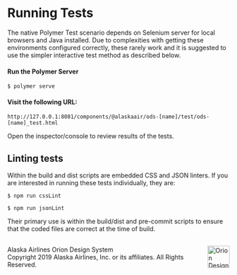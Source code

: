 # Running Tests

The native Polymer Test scenario depends on Selenium server for local browsers and Java installed. Due to complexities with getting these environments configured correctly, these rarely work and it is suggested to use the simpler interactive test method as described below.

#### Run the Polymer Server

```
$ polymer serve
```

#### Visit the following URL:

```
http://127.0.0.1:8081/components/@alaskaair/ods-[name]/test/ods-[name]_test.html
```

Open the inspector/console to review results of the tests.


## Linting tests

Within the build and dist scripts are embedded CSS and JSON linters. If you are interested in running these tests individually, they are:

```
$ npm run cssLint

$ npm run jsonLint
```

Their primary use is within the build/dist and pre-commit scripts to ensure that the coded files are correct at the time of build.

##

<footer>
<img src="https://resource.alaskaair.net/-/media/2C1969F8FB244C919205CD48429C13AC" alt="Orion Design System Logo" title="Be the change you want to see" width="50" align="right" />
Alaska Airlines Orion Design System<br>
Copyright 2019 Alaska Airlines, Inc. or its affiliates. All Rights Reserved.
</footer>
